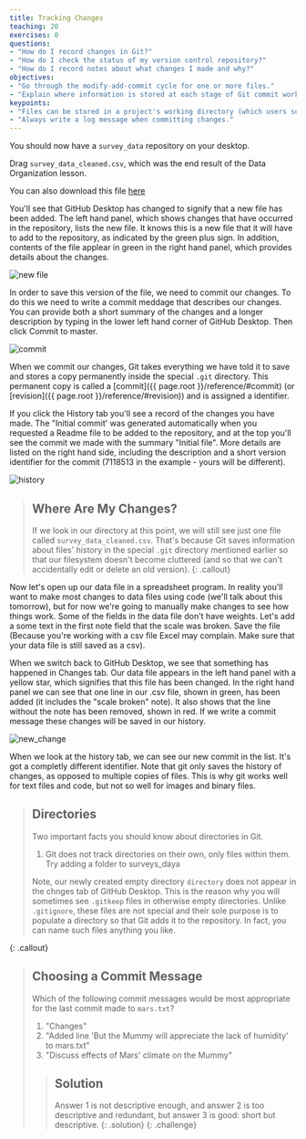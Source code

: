 ```yaml
---
title: Tracking Changes
teaching: 20
exercises: 0
questions:
- "How do I record changes in Git?"
- "How do I check the status of my version control repository?"
- "How do I record notes about what changes I made and why?"
objectives:
- "Go through the modify-add-commit cycle for one or more files."
- "Explain where information is stored at each stage of Git commit workflow."
keypoints:
- "Files can be stored in a project's working directory (which users see), the staging area (where the next commit is being built up) and the local repository (where commits are permanently recorded)."
- "Always write a log message when committing changes."
---
```


You should now have a `survey_data` repository on your desktop.

Drag `survey_data_cleaned.csv`, which was the end result of the Data Organization lesson.

You can also download this file [here](https://raw.githubusercontent.com/caltechlibrary/git-desktop/gh-pages/data/survey_data_cleaned.csv)

You'll see that GitHub Desktop has changed to signify that a new file has been added. The left hand panel, which shows changes that have occurred in the repository, lists the new file.  It knows this is a new file that it will have to add to the repository, as indicated by the green plus sign.  In addition, contents of the file applear in green in the right hand panel, which provides details about the changes.  

![new file](../fig/GitDesktopChanges1.png)

In order to save this version of the file, we need to commit our changes. To do this we need to write a commit meddage that describes our changes.  You can provide both a short summary of the changes and a longer description by typing in the lower left hand corner of GitHub Desktop. Then click Commit to master.   

![commit](../fig/GitDesktopChanges2.png)

When we commit our changes,
Git takes everything we have told it to save 
and stores a copy permanently inside the special `.git` directory.
This permanent copy is called a [commit]({{ page.root }}/reference/#commit)
(or [revision]({{ page.root }}/reference/#revision)) and is assigned a identifier.  

If you click the History tab you'll see a record of the changes you have made.  The "Initial commit' was generated automatically when you requested a Readme file to be added to the repository, and at the top you'll see the commit we made with the summary "Initial file".  More details are listed on the right hand side, including the description and a short version identifier for the commit (7118513 in the example - yours will be different). 

![history](../fig/GitDesktopChanges3.png)

> ## Where Are My Changes?
> If we look in our directory at this point, we will still see just one file called `survey_data_cleaned.csv`.
> That's because Git saves information about files' history
> in the special `.git` directory mentioned earlier
> so that our filesystem doesn't become cluttered
> (and so that we can't accidentally edit or delete an old version).
{: .callout}

Now let's open up our data file in a spreadsheet program.  In reality you'll want to make most changes to data files using code (we'll talk about this tomorrow), but for now we're going to manually make changes to see how things work.  Some of the fields in the data file don't have weights.  Let's add a some text in the first note field that the scale was broken.  Save the file (Because you're working with a csv file Excel may complain.  Make sure that your data file is still saved as a csv).

When we switch back to GitHub Desktop, we see that something has happened in Changes tab.  Our data file appears in the left hand panel with a yellow star, which signifies that this file has been changed.  In the right hand panel we can see that one line in our .csv file, shown in green, has been added (it includes the "scale broken" note).  It also shows that the line without the note has been removed, shown in red.  If we write a commit message these changes will be saved in our history.

![new_change](../fig/GitDesktopChanges4.png)

When we look at the history tab, we can see our new commit in the list.  It's got a completly different identifier.  Note that git only saves the history of changes, as opposed to multiple copies of files.  This is why git works well for text files and code, but not so well for images and binary files.

> ## Directories
>
> Two important facts you should know about directories in Git.
>
> 1. Git does not track directories on their own, only files within them.
> Try adding a folder to surveys_daya
> 
> Note, our newly created empty directory `directory` does not appear in
> the chnges tab of GitHub Desktop. This is the reason why you will sometimes see `.gitkeep` files
> in otherwise empty directories. Unlike `.gitignore`, these files are not special
> and their sole purpose is to populate a directory so that Git adds it to
> the repository. In fact, you can name such files anything you like.
>
>
{: .callout}

> ## Choosing a Commit Message
>
> Which of the following commit messages would be most appropriate for the
> last commit made to `mars.txt`?
>
> 1. "Changes"
> 2. "Added line 'But the Mummy will appreciate the lack of humidity' to mars.txt"
> 3. "Discuss effects of Mars' climate on the Mummy"
>
> > ## Solution
> > Answer 1 is not descriptive enough,
> > and answer 2 is too descriptive and redundant,
> > but answer 3 is good: short but descriptive.
> {: .solution}
{: .challenge}

[commit-messages]: http://chris.beams.io/posts/git-commit/
